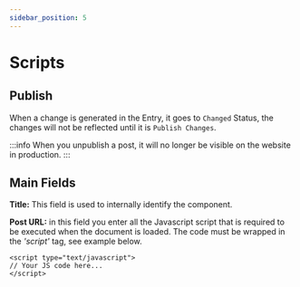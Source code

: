 ```yaml
---
sidebar_position: 5
---
```


# Scripts

## Publish

When a change is generated in the Entry, it goes to `Changed` Status, the changes will not be reflected until it is `Publish Changes`.

:::info
When you unpublish a post, it will no longer be visible on the website in production.
:::

## Main Fields

**Title:** This field is used to internally identify the component.

**Post URL:** in this field you enter all the Javascript script that is required to be executed when the document is loaded. The code must be wrapped in the _'script'_ tag, see example below.

```
<script type="text/javascript">
// Your JS code here...
</script>
```
